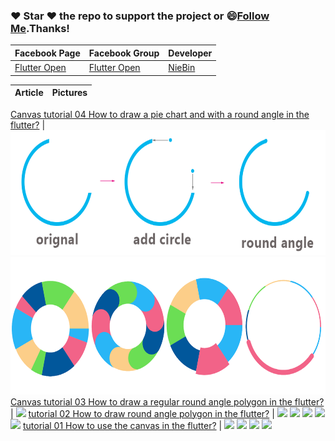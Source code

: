 ### :heart: Star :heart: the repo to support the project or :smile:[Follow Me](https://github.com/nb312).Thanks!
Facebook Page | Facebook Group | Developer
--- | --- | ---
[Flutter Open ](https://www.facebook.com/flutteropen) | [Flutter Open](https://www.facebook.com/groups/948618338674126/) | [NieBin](https://github.com/nb312)

Article | Pictures   
 --- | --- 

[Canvas tutorial 04 How to draw a pie chart and with a round angle in the flutter?](https://medium.com/flutteropen/canvas-tutorial-04-how-to-draw-a-pie-chart-and-with-a-round-angle-in-the-flutter-8a22126704f4) | <img src="doc/circle/principle.png" height= "200"/> <img src="doc/circle/circle_all_4.png" height= "220"/> 
[Canvas tutorial 03 How to draw a regular round angle polygon in the flutter?](https://medium.com/flutteropen/canvas-tutorial-03-how-to-draw-a-regular-round-angle-polygon-83b055b7af6c) | <img src="doc/RoundPolygon/regular_polygon.png" height= "160"/>
[tutorial 02 How to draw round angle polygon in the flutter?](https://medium.com/flutteropen/canvas-tutorial-02-how-to-draw-round-angle-polygon-in-the-flutter-7890e933cfb1)  |  <img src="doc/RoundPolygon/step_01.jpg" height="160" /> <img src="doc/RoundPolygon/step_02.jpg" height="160" /> <img src="doc/RoundPolygon/how_change_to_round_angle.png" height="200" /> <img src="doc/RoundPolygon/group08_2_no_yellow.png" height="200" /> <img src="doc/RoundPolygon/result_all.png" height="200" /> 
[ tutorial 01 How to use the canvas in the flutter?](https://medium.com/flutteropen/canvas-tutorial-01-how-to-use-the-canvas-in-the-flutter-8aade29ddc9)  | <img src="doc/circle_note.png" height="160" /> <img src="doc/flutter_note.png" height="160" />   <img src="doc/canvas_change.png" height="200" /> <img src="doc/result_280_320.png" height="200" /> 
